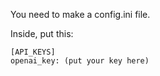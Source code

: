 You need to make a config.ini file.

Inside, put this:

```
[API_KEYS]
openai_key: (put your key here)
```